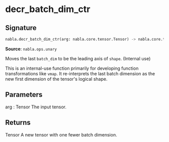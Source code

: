 # decr_batch_dim_ctr

## Signature

```python
nabla.decr_batch_dim_ctr(arg: nabla.core.tensor.Tensor) -> nabla.core.tensor.Tensor
```

**Source**: `nabla.ops.unary`

Moves the last `batch_dim` to be the leading axis of `shape`. (Internal use)

This is an internal-use function primarily for developing function
transformations like `vmap`. It re-interprets the last batch dimension
as the new first dimension of the tensor's logical shape.

Parameters
----------
arg : Tensor
    The input tensor.

Returns
-------
Tensor
    A new tensor with one fewer batch dimension.

